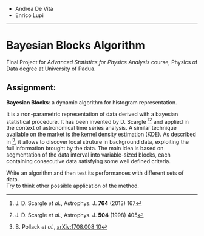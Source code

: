 - Andrea De Vita
- Enrico Lupi
  
-----------------------

# Bayesian Blocks Algorithm
Final Project for *Advanced Statistics for Physics Analysis* course, Physics of Data degree at University of Padua.

## Assignment:
**Bayesian Blocks**: a dynamic algorithm for histogram representation.

It is a non-parametric representation of data derived with a bayesian statistical procedure. It has been
invented by D. Scargle [^1][^3] and applied in the context of astronomical time series analysis. A similar
technique available on the market is the kernel density estimation (KDE). As described in [^2], it allows
to discover local struture in background data, exploiting the full information brought by the data.
The main idea is based on segmentation of the data interval into variable-sized blocks, each containing
consecutive data satisfying some well defined criteria.

Write an algorithm and then test its performances with different sets of data. </br>
Try to think other possible application of the method.


[^1]: J. D. Scargle *et al.*, Astrophys. J. **764** (2013) 167  
[^2]: B. Pollack *et al.*, [arXiv:1708.008 10](https://arxiv.org/abs/1708.00810)  
[^3]: J. D. Scargle *et al.*, Astrophys. J. **504** (1998) 405

